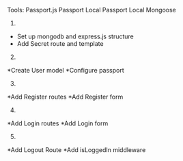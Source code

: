 Tools:
Passport.js
Passport Local
Passport Local Mongoose

1.
* Set up mongodb and express.js structure
* Add Secret route and template

2.
*Create User model
*Configure passport

3.
*Add Register routes
*Add Register form

4.
*Add Login routes
*Add Login form

5.
*Add Logout Route
*Add isLoggedIn middleware